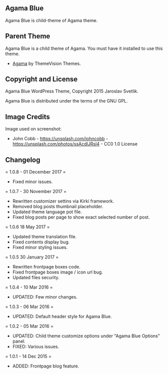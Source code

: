 ## Agama Blue

Agama Blue is child-theme of Agama theme.

## Parent Theme

Agama Blue is a child theme of Agama. You must have it installed to use this theme.
* [Agama](https://www.theme-vision.com/agama/) by ThemeVision Themes.

## Copyright and License

Agama Blue WordPress Theme, Copyright 2015 Jaroslav Svetlik.

Agama Blue is distributed under the terms of the GNU GPL.

## Image Credits

Image used on screenshot:
 * John Cobb - https://unsplash.com/johncobb - https://unsplash.com/photos/ssAcdlJRsI4 - CC0 1.0 License
 
## Changelog

= 1.0.8 - 01 December 2017 =
* Fixed minor issues.

= 1.0.7 - 30 November 2017 =
* Rewritten customizer settins via Kirki framework.
* Removed blog posts thumbnail placeholder.
* Updated theme language pot file.
* Fixed blog posts per page to show exact selected number of post.

= 1.0.6 18 May 2017 =
* Updated theme translation file.
* Fixed contents display bug.
* Fixed minor styling issues.

= 1.0.5 30 January 2017 =
* Rewritten frontpage boxes code.
* Fixed frontpage boxes image / icon url bug.
* Updated files security.

= 1.0.4 - 10 Mar 2016 =
* UPDATED: Few minor changes.

= 1.0.3 - 06 Mar 2016 =
* UPDATED: Default header style for Agama Blue.

= 1.0.2 - 05 Mar 2016 =
* UPDATED: Child theme customize options under "Agama Blue Options" panel.
* FIXED: Various issues.

= 1.0.1 - 14 Dec 2015 =
* ADDED: Frontpage blog feature.